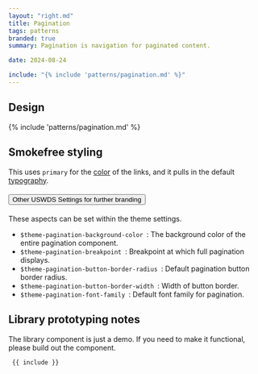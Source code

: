 ```yaml
---
layout: "right.md"
title: Pagination
tags: patterns
branded: true
summary: Pagination is navigation for paginated content.

date: 2024-08-24

include: "{% include 'patterns/pagination.md' %}"
---
```


## Design
{% include 'patterns/pagination.md' %}

## Smokefree styling
This uses `primary` for the [color](http://localhost:8080/library/styles/colors/) of the links, and it pulls in the default [typography](http://localhost:8080/library/styles/type/).

<div class="usa-accordion">
  <h4 class="usa-accordion__heading">
    <button
      type="button"
      class="usa-accordion__button"
      aria-expanded="false"
      aria-controls="e1"
    >
      Other USWDS Settings for further branding
    </button>
  </h4>
  <div id="e1" class="usa-accordion__content usa-prose">

These aspects can be set within the theme settings.
- `$theme-pagination-background-color `: The background color of the entire pagination component.
- `$theme-pagination-breakpoint `: Breakpoint at which full pagination displays.
- `$theme-pagination-button-border-radius `: Default pagination button border radius.
- `$theme-pagination-button-border-width `: Width of button border.
- `$theme-pagination-font-family `: Default font family for pagination.
</div>
</div>

## Library prototyping notes
The library component is just a demo. If you need to make it functional, please build out the component.

``` markdown
 {{ include }}
```
